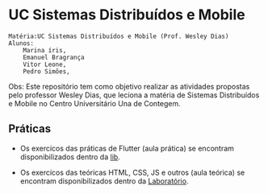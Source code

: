 # UC Sistemas Distribuídos e Mobile

    Matéria:UC Sistemas Distribuídos e Mobile (Prof. Wesley Dias)
    Alunos: 
        Marina íris,
        Emanuel Bragrança
        Vitor Leone,
        Pedro Simões,

Obs: Este repositório tem como objetivo realizar as atividades propostas pelo professor Wesley Dias, que leciona a matéria de Sistemas Distribuídos e Mobile no Centro Universitário Una de Contegem.

## Práticas

- Os exercícos das práticas de Flutter (aula prática) se encontram disponibilizados dentro da [lib](aula_pratica/lib).

- Os exercícos das teóricas HTML, CSS, JS e outros (aula teórica) se encontram disponibilizados dentro da [Laboratório](aula_teorica/Laboratório).
